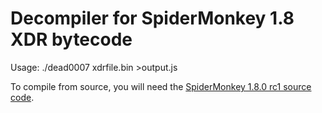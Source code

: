 Decompiler for SpiderMonkey 1.8 XDR bytecode
============================================

Usage: ./dead0007 xdrfile.bin >output.js

To compile from source, you will need the [SpiderMonkey 1.8.0 rc1 source code](http://ftp.mozilla.org/pub/mozilla.org/js/js-1.8.0-rc1.tar.gz).
